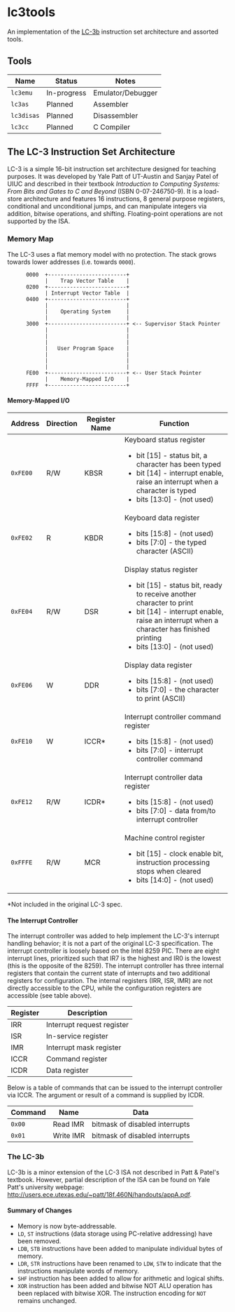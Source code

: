 # lc3tools
An implementation of the [LC-3b](#The-LC-3b) instruction set architecture and
assorted tools.

## Tools
| Name        |  Status       | Notes                     |
| ----------- | ------------- | ------------------------- |
| `lc3emu`    | In-progress   | Emulator/Debugger         |
| `lc3as`     | Planned       | Assembler                 |
| `lc3disas`  | Planned       | Disassembler              |
| `lc3cc`     | Planned       | C Compiler                |

## The LC-3 Instruction Set Architecture
LC-3 is a simple 16-bit instruction set architecture designed for teaching
purposes. It was developed by Yale Patt of UT-Austin and Sanjay Patel of UIUC
and described in their textbook
*Introduction to Computing Systems: From Bits and Gates to C and Beyond*
(ISBN 0-07-246750-9). It is a load-store architecture and features 16
instructions, 8 general purpose registers, conditional and unconditional jumps,
and can manipulate integers via addition, bitwise operations, and shifting.
Floating-point operations are not supported by the ISA.

### Memory Map
The LC-3 uses a flat memory model with no protection. The stack grows towards
lower addresses (i.e. towards `0000`).

          0000  +-------------------------+
                |    Trap Vector Table    |
          0200  +-------------------------+
                | Interrupt Vector Table  |
          0400  +-------------------------+
                |                         |
                |    Operating System     |
                |                         |
          3000  +-------------------------+ <-- Supervisor Stack Pointer
                |                         |
                |                         |
                |                         |
                |   User Program Space    |
                |                         |
                |                         |
                |                         |
          FE00  +-------------------------+ <-- User Stack Pointer
                |    Memory-Mapped I/O    |
          FFFF  +-------------------------+

#### Memory-Mapped I/O
| Address   | Direction | Register Name | Function  |
| --------- | --------- | ------------- | --------- |
| `0xFE00`  | R/W       | KBSR          | Keyboard status register<ul><li>bit [15] - status bit, a character has been typed</li><li>bit [14] - interrupt enable, raise an interrupt when a character is typed</li><li> bits [13:0] - (not used)</ul>
| `0xFE02`  | R         | KBDR          | Keyboard data register<ul><li>bits [15:8] - (not used)</li><li>bits [7:0] - the typed character (ASCII)</li></ul>
| `0xFE04`  | R/W       | DSR           | Display status register<ul><li>bit [15] - status bit, ready to receive another character to print</li><li>bit [14] - interrupt enable, raise an interrupt when a character has finished printing</li><li> bits [13:0] - (not used)</ul>
| `0xFE06`  | W         | DDR           | Display data register<ul><li>bits [15:8] - (not used)</li><li>bits [7:0] - the character to print (ASCII)</li></ul>
| `0xFE10`  | W         | ICCR*         | Interrupt controller command register<ul><li>bits [15:8] - (not used)</li><li>bits [7:0] - interrupt controller command</li></ul>
| `0xFE12`  | R/W       | ICDR*         | Interrupt controller data register<ul><li>bits [15:8] - (not used)</li><li>bits [7:0] - data from/to interrupt controller</li></ul>
| `0xFFFE`  | R/W       | MCR           | Machine control register<ul><li>bit [15] - clock enable bit, instruction processing stops when cleared</li><li>bits [14:0] - (not used)</li></ul>

*Not included in the original LC-3 spec.

#### The Interrupt Controller
The interrupt controller was added to help implement the LC-3's interrupt
handling behavior; it is not a part of the original LC-3 specification. The
interrupt controller is loosely based on the Intel 8259 PIC. There are eight
interrupt lines, prioritized such that IR7 is the highest and IR0 is the lowest
(this is the opposite of the 8259). The interrupt controller has three internal
registers that contain the current state of interrupts and two additional
registers for configuration. The internal registers (IRR, ISR, IMR) are not
directly accessible to the CPU, while the configuration registers are accessible
(see table above).

| Register  | Description                                                     |
| --------- | --------------------------------------------------------------- |
| IRR       | Interrupt request register                                      |
| ISR       | In-service register                                             |
| IMR       | Interrupt mask register                                         |
| ICCR      | Command register                                                |
| ICDR      | Data register                                                   |

Below is a table of commands that can be issued to the interrupt controller via
ICCR. The argument or result of a command is supplied by ICDR.

| Command   | Name                        | Data                              |
| --------- | --------------------------- | --------------------------------- |
| `0x00`    | Read IMR                    | bitmask of disabled interrupts    |
| `0x01`    | Write IMR                   | bitmask of disabled interrupts    |


### The LC-3b
LC-3b is a minor extension of the LC-3 ISA not described in Patt & Patel's
textbook. However, partial description of the ISA can be found on Yale Patt's
university webpage:
    http://users.ece.utexas.edu/~patt/18f.460N/handouts/appA.pdf.

#### Summary of Changes
  - Memory is now byte-addressable.
  - `LD`, `ST` instructions (data storage using PC-relative addressing) have
    been removed.
  - `LDB`, `STB` instructions have been added to manipulate individual bytes of
    memory.
  - `LDR`, `STR` instructions have been renamed to `LDW`, `STW` to indicate that
    the instructions manipulate words of memory.
  - `SHF` instruction has been added to allow for arithmetic and logical shifts.
  - `XOR` instruction has been added and bitwise NOT ALU operation has been
    replaced with bitwise XOR. The instruction encoding for `NOT` remains
    unchanged.
